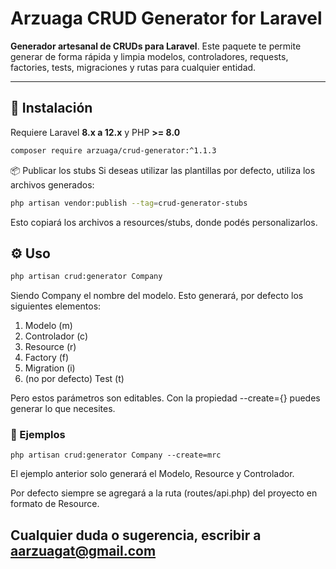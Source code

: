 # Arzuaga CRUD Generator for Laravel

**Generador artesanal de CRUDs para Laravel**. Este paquete te permite generar de forma rápida y limpia modelos, controladores, requests, factories, tests, migraciones y rutas para cualquier entidad.

---

## 🚀 Instalación

Requiere Laravel **8.x a 12.x** y PHP **>= 8.0**

```bash
composer require arzuaga/crud-generator:^1.1.3
```
📦 Publicar los stubs
Si deseas utilizar las plantillas por defecto, utiliza los archivos generados:
```bash
php artisan vendor:publish --tag=crud-generator-stubs
```
Esto copiará los archivos a resources/stubs, donde podés personalizarlos.

## ⚙️ Uso
```bash
php artisan crud:generator Company
```
Siendo Company el nombre del modelo. Esto generará, por defecto los siguientes elementos:
1. Modelo (m)
2. Controlador (c)
3. Resource (r)
4. Factory (f)
5. Migration (i)
4. (no por defecto) Test (t)

Pero estos parámetros son editables. Con la propiedad --create={} puedes generar lo que necesites.
### 📄 Ejemplos
```angular2html
php artisan crud:generator Company --create=mrc
```
El ejemplo anterior solo generará el Modelo, Resource y Controlador.

Por defecto siempre se agregará a la ruta (routes/api.php) del proyecto en formato de Resource.
## Cualquier duda o sugerencia, escribir a aarzuagat@gmail.com